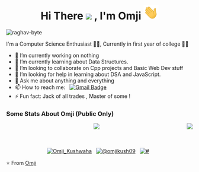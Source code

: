 

<h1 align="Center">  Hi There <img src="https://media.giphy.com/media/WUlplcMpOCEmTGBtBW/giphy.gif" width="40px"> , I'm Omji <img src="https://raw.githubusercontent.com/ABSphreak/ABSphreak/master/gifs/Hi.gif" width="40px" /> </h1>
<p align="left"> <img src="https://komarev.com/ghpvc/?username=omjikush09" alt="raghav-byte" /> </p>

I'm a Computer Science Enthusiast  👨‍💻, Currently in first year of college 👨‍🎓

- 🔭 I’m currently working on nothing  
- 🌱 I’m currently learning about Data Structures.
- 👯 I’m looking to collaborate on Cpp projects and Basic Web Dev stuff
- 🤔 I’m looking for help in learning about DSA and JavaScript.
- 💬 Ask me about anything and everything 
- 📫 How to reach me: &nbsp;&nbsp;[![Gmail Badge](https://img.shields.io/badge/-Gmail-c14438?style=flat-square&logo=Gmail&logoColor=white&link=mailto:omjimaurya09@gamil.com)](mailto:omjimaurayo09@gmail.com)
- ⚡ Fun fact: Jack of all trades , Master of some ! 


### Some Stats About Omji (Public Only)
<p align="center">
 <img atl="most language used" src="https://github-readme-stats.vercel.app/api/top-langs/?username=omjikush09">
 <img align="right" atl="s" src="https://github-readme-streak-stats.herokuapp.com/?user=omjikush09">
<P>
 
<br>

<p align="center">
<a href="https://www.linkedin.com/in/omji-kushwaha/" target="_blank"><img align="center" src="https://cdn.jsdelivr.net/npm/simple-icons@3.1.0/icons/linkedin.svg" alt="Omji_Kushwaha" height="25" width="25" /></a>&nbsp;&nbsp;
<a href="https://twitter.com/omjikush09" target="_blank"><img align="center" src="https://cdn.jsdelivr.net/npm/simple-icons@3.0.1/icons/twitter.svg" alt="@omjikush09" height="25" width="25" /></a>&nbsp;&nbsp;
<!-- <a href="https://dev.to/omji0909" target="_blank"><img align="center" src="https://cdn.jsdelivr.net/npm/simple-icons@3.0.1/icons/dev-dot-to.svg" alt="@omji" height="25" width="25" /></a> &nbsp;&nbsp; -->
<a href="#" target="_blank"><img align="center" src="https://cdn.jsdelivr.net/npm/simple-icons@3.0.1/icons/instagram.svg" alt="#" height="25" width="25" /></a>&nbsp;&nbsp;
</p>


⭐️ From [Omji](https://github.com/omjikush09)

